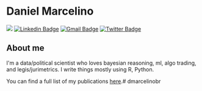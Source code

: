 # Daniel Marcelino
![](https://komarev.com/ghpvc/?username=dmarcelinobr&label=PROFILE+VIEWS&color=red)
[![Linkedin Badge](https://img.shields.io/badge/-dmarcelinobr-blue?style=flat-square&logo=Linkedin&logoColor=white&link=https://www.linkedin.com/in/dmarcelinobr/)](https://www.linkedin.com/in/dmarcelinobr/)
[![Gmail Badge](https://img.shields.io/badge/-dmarcelino@live.com-c14438?style=flat-square&logo=Gmail&logoColor=white&link=mailto:dmarcelino@live.com)](mailto:dmarcelino@live.com)
[![Twitter Badge](https://img.shields.io/badge/-@dmarcelinobr-1ca0f1?style=flat-square&labelColor=1ca0f1&logo=twitter&logoColor=white&link=https://twitter.com/dmarcelinobr)](https://twitter.com/dmarcelinobr)

## About me 
I'm a data/political scientist who loves bayesian reasoning, ml, algo trading, and legis/jurimetrics. I write things mostly using R, Python.

You can find a full list of my publications [here](http://danielmarcelino.github.io).# dmarcelinobr
